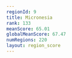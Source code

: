 ```yaml
---
regionId: 9
title: Micronesia
rank: 133
meanScore: 65.01
globalMeanScore: 67.47
numRegions: 220
layout: region_score
---
```

